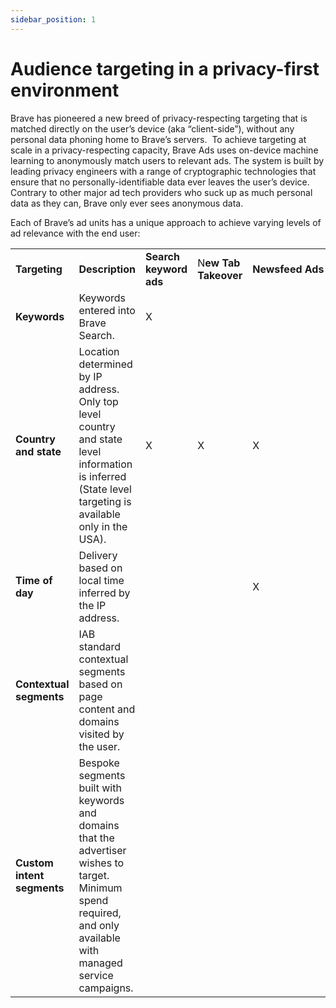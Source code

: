 ```yaml
---
sidebar_position: 1
---
```


# Audience targeting in a privacy-first environment
Brave has pioneered a new breed of privacy-respecting targeting that is matched directly on the user’s device (aka “client-side”), without any personal data phoning home to Brave’s servers.  To achieve targeting at scale in a privacy-respecting capacity, Brave Ads uses on-device machine learning to anonymously match users to relevant ads. The system is built by leading privacy engineers with a range of cryptographic technologies that ensure that no personally-identifiable data ever leaves the user’s device. Contrary to other major ad tech providers who suck up as much personal data as they can, Brave only ever sees anonymous data.

Each of Brave’s ad units has a unique approach to achieve varying levels of ad relevance with the end user:

|   |   |   |   |   |   |
|---|---|---|---|---|---|
|**Targeting**|**Description**|**Search keyword ads**|N**ew Tab Takeover**|**Newsfeed Ads**|**Notification Ads**|
|**Keywords**|Keywords entered into Brave Search.|X||||
|**Country and state**|Location determined by IP address. Only top level country and state level information is inferred (State level targeting is available only in the USA).|X|X|X|X|
|**Time of day**|Delivery based on local time inferred by the IP address.|||X|X|
|**Contextual segments**|IAB standard contextual segments based on page content and domains visited by the user.||||X|
|**Custom intent segments**|Bespoke segments built with keywords and domains that the advertiser wishes to target. Minimum spend required, and only available with managed service campaigns.||||X|
